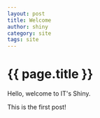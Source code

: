 ```yaml
---
layout: post
title: Welcome
author: shiny
category: site
tags: site
---
```


{{ page.title }}
================

Hello, welcome to IT's Shiny.

This is the first post!